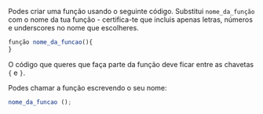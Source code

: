 Podes criar uma função usando o seguinte código. Substitui `nome_da_função` com o nome da tua função - certifica-te que incluis apenas letras, números e underscores no nome que escolheres.

```javascript
função nome_da_funcao(){
}
```

O código que queres que faça parte da função deve ficar entre as chavetas `{` e `}`.

Podes chamar a função escrevendo o seu nome:

```javascript
nome_da_funcao ();
```